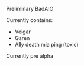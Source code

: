 Preliminary BadAIO

Currently contains:
- Veigar
- Garen
- Ally death mia ping (toxic)

Currently pre alpha
